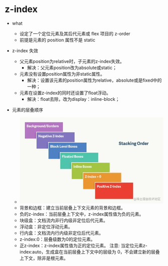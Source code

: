 # z-index

- what
    - 设定了一个定位元素及其后代元素或 flex 项目的 z-order
    - 前提是元素的 position 属性不是 static
- z-index 失效
    - 父元素position为relative时，子元素的z-index失效。
        - 解决：父元素position改为absolute或static；
    - 元素没有设置position属性为非static属性。
        - 解决：设置该元素的position属性为relative，absolute或是fixed中的一种；
    - 元素在设置z-index的同时还设置了float浮动。
        - 解决：float去除，改为display：inline-block；

- 元素的层叠顺序
    - ![元素的层叠顺序](./assets/2023-03-29-22-03-56.png)
    - 背景和边框：建立当前层叠上下文元素的背景和边框。
    - 负的z-index：当前层叠上下文中，z-index属性值为负的元素。
    - 块级盒：文档流内非行内级非定位后代元素。
    - 浮动盒：非定位浮动元素。
    - 行内盒：文档流内行内级非定位后代元素。
    - z-index:0：层叠级数为0的定位元素。
    - 正z-index：z-index属性值为正的定位元素。
    注意: 当定位元素z-index:auto，生成盒在当前层叠上下文中的层级为 0，不会建立新的层叠上下文，除非是根元素。
